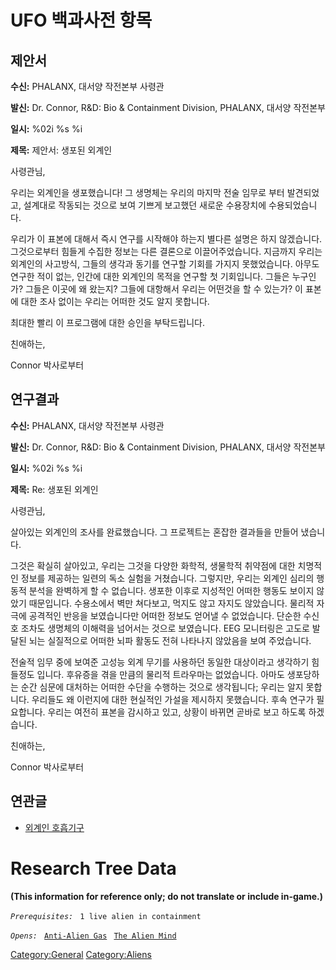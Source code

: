 # UFO 백과사전 항목

## 제안서

**수신:** PHALANX, 대서양 작전본부 사령관

**발신:** Dr. Connor, R&D: Bio & Containment Division, PHALANX, 대서양
작전본부

**일시:** %02i %s %i

**제목:** 제안서: 생포된 외계인

사령관님,

우리는 외계인을 생포했습니다! 그 생명체는 우리의 마지막 전술 임무로 부터
발견되었고, 설계대로 작동되는 것으로 보여 기쁘게 보고했던 새로운
수용장치에 수용되었습니다.

우리가 이 표본에 대해서 즉시 연구를 시작해야 하는지 별다른 설명은 하지
않겠습니다. 그것으로부터 힘들게 수집한 정보는 다른 결론으로
이끌어주었습니다. 지금까지 우리는 외계인의 사고방식, 그들의 생각과
동기를 연구할 기회를 가지지 못했었습니다. 아무도 연구한 적이 없는,
인간에 대한 외계인의 목적을 연구할 첫 기회입니다. 그들은 누구인가?
그들은 이곳에 왜 왔는지? 그들에 대항해서 우리는 어떤것을 할 수 있는가?
이 표본에 대한 조사 없이는 우리는 어떠한 것도 알지 못합니다.

최대한 빨리 이 프로그램에 대한 승인을 부탁드립니다.

친애하는,

Connor 박사로부터

## 연구결과

**수신:** PHALANX, 대서양 작전본부 사령관

**발신:** Dr. Connor, R&D: Bio & Containment Division, PHALANX, 대서양
작전본부

**일시:** %02i %s %i

**제목:** Re: 생포된 외계인

사령관님,

살아있는 외계인의 조사를 완료했습니다. 그 프로젝트는 혼잡한 결과들을
만들어 냈습니다.

그것은 확실히 살아있고, 우리는 그것을 다양한 화학적, 생물학적 취약점에
대한 치명적인 정보를 제공하는 일련의 독소 실험을 거쳤습니다. 그렇지만,
우리는 외계인 심리의 행동적 분석을 완벽하게 할 수 없습니다. 생포한
이후로 지성적인 어떠한 행동도 보이지 않았기 때문입니다. 수용소에서 벽만
쳐다보고, 먹지도 않고 자지도 않았습니다. 물리적 자극에 공격적인 반응을
보였습니다만 어떠한 정보도 얻어낼 수 없었습니다. 단순한 수신호 조차도
생명체의 이해력을 넘어서는 것으로 보였습니다. EEG 모니터링은 고도로
발달된 뇌는 실질적으로 어떠한 뇌파 활동도 전혀 나타나지 않았음을 보여
주었습니다.

전술적 임무 중에 보여준 고성능 외계 무기를 사용하던 동일한 대상이라고
생각하기 힘들정도 입니다. 후유증을 겪을 만큼의 물리적 트라우마는
없었습니다. 아마도 생포당하는 순간 심문에 대처하는 어떠한 수단을
수행하는 것으로 생각됩니다; 우리는 알지 못합니다. 우리들도 왜 이런지에
대한 현실적인 가설을 제시하지 못했습니다. 후속 연구가 필요합니다. 우리는
여전히 표본을 감시하고 있고, 상황이 바뀌면 곧바로 보고 하도록
하겠습니다.

친애하는,

Connor 박사로부터

## 연관글

- [외계인 호흡기구](연구/외계인_호흡기구 "wikilink")

# Research Tree Data

**(This information for reference only; do not translate or include
in-game.)**

*`Prerequisites:`*
` 1 live alien in containment`

*`Opens:`*
` `[`Anti-Alien Gas`](Research/Anti-Alien_Gas "wikilink")
` `[`The Alien Mind`](Aliens/The_Alien_Mind "wikilink")

[Category:General](Category:General "wikilink")
[Category:Aliens](Category:Aliens "wikilink")